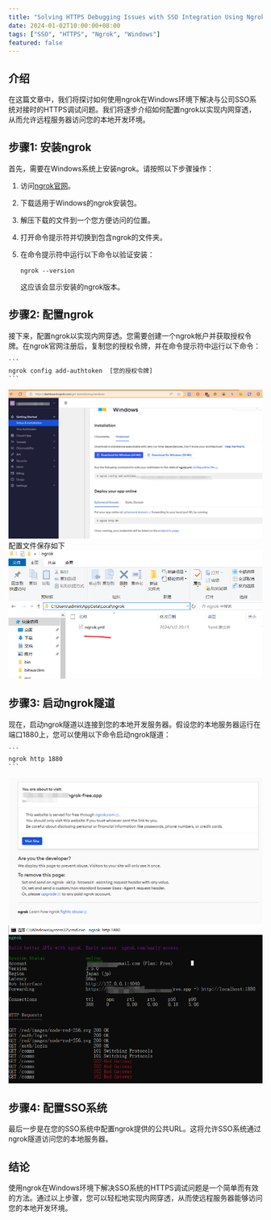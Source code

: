 ```yaml
---
title: "Solving HTTPS Debugging Issues with SSO Integration Using Ngrok on Windows"
date: 2024-01-02T10:00:00+08:00
tags: ["SSO", "HTTPS", "Ngrok", "Windows"]
featured: false
---
```


## 介绍
在这篇文章中，我们将探讨如何使用ngrok在Windows环境下解决与公司SSO系统对接时的HTTPS调试问题。我们将逐步介绍如何配置ngrok以实现内网穿透，从而允许远程服务器访问您的本地开发环境。

## 步骤1: 安装ngrok
首先，需要在Windows系统上安装ngrok。请按照以下步骤操作：

1. 访问[ngrok官网](https://ngrok.com/download)。
2. 下载适用于Windows的ngrok安装包。
3. 解压下载的文件到一个您方便访问的位置。
4. 打开命令提示符并切换到包含ngrok的文件夹。
5. 在命令提示符中运行以下命令以验证安装：

    ```
    ngrok --version
    ```

   这应该会显示安装的ngrok版本。

## 步骤2: 配置ngrok
接下来，配置ngrok以实现内网穿透。您需要创建一个ngrok帐户并获取授权令牌。在ngrok官网注册后，复制您的授权令牌，并在命令提示符中运行以下命令：

    ```
    ngrok config add-authtoken  [您的授权令牌]
    ```
![](./screenshot-20240102-205845.png)
配置文件保存如下  
![](./screenshot-20240102-205956.png)


## 步骤3: 启动ngrok隧道
现在，启动ngrok隧道以连接到您的本地开发服务器。假设您的本地服务器运行在端口1880上，您可以使用以下命令启动ngrok隧道：

    ```
    ngrok http 1880
    ```


![](./screenshot-20240102-210046.png)
![](./screenshot-20240102-205914.png)

## 步骤4: 配置SSO系统
最后一步是在您的SSO系统中配置ngrok提供的公共URL。这将允许SSO系统通过ngrok隧道访问您的本地服务器。

## 结论
使用ngrok在Windows环境下解决SSO系统的HTTPS调试问题是一个简单而有效的方法。通过以上步骤，您可以轻松地实现内网穿透，从而使远程服务器能够访问您的本地开发环境。
